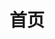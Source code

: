 ---
head:
  - - meta
    - name: description
      content: 吃鸡优化器是一款简单好用的吃鸡画质助手。无需Root、无需电脑，可一键修改画质帧率超广角等效果。并且完全没有封号的风险，也不会对设备性能造成任何影响
  - - meta
    - name: baidu-site-verification
      content: codeva-WHC42qMS0s
  - - meta
    - name: 360-site-verification
      content: 757442fdda9b8366081ca685439852d8
  - - meta
    - name: sogou_site_verification
      content: 6RbphReRms
home: true
title: 首页
heroImage: /images/logo.webp
actions:
  - text: 使用教程
    link: /help.md
    type: primary

  - text: 立即下载
    link: https://wwwj.lanzouw.com/i9GN227zseda
    type: second

features:
  - title: 简单
    details: 忘掉令人头疼的文件或代码，所有修改都是一键式的操作
  - title: 安全
    details: 完全没有封号的风险，也不会对设备性能造成任何影响
  - title: 全能
    details: 支持目前主流的大部分安卓设备无root修改

footer: Copyright © 2018-2024 MoY 
---